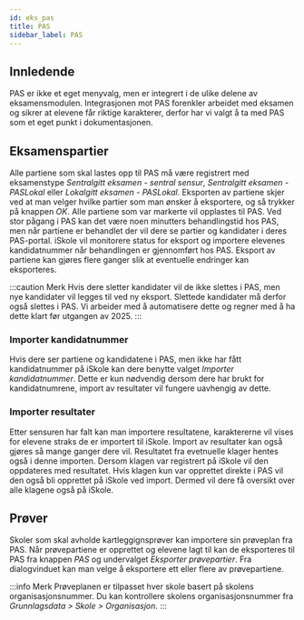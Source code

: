 ```yaml
---
id: eks_pas
title: PAS
sidebar_label: PAS
---
```


## Innledende
PAS er ikke et eget menyvalg, men er integrert i de ulike delene av eksamensmodulen. Integrasjonen mot PAS forenkler arbeidet med eksamen og sikrer at elevene får riktige karakterer, derfor har vi valgt å ta med PAS som et eget punkt i dokumentasjonen.

## Eksamenspartier
Alle partiene som skal lastes opp til PAS må være registrert med eksamenstype _Sentralgitt eksamen - sentral sensur_, _Sentralgitt eksamen - PASLokal_ eller _Lokalgitt eksamen - PASLokal_. Eksporten av partiene skjer ved at man velger hvilke partier som man ønsker å eksportere, og så trykker på knappen _OK_. Alle partiene som var markerte vil opplastes til PAS. Ved stor pågang i PAS kan det være noen minutters behandlingstid hos PAS, men når partiene er behandlet der vil dere se partier og kandidater i deres PAS-portal. iSkole vil monitorere status for eksport og importere elevenes kandidatnummer når behandlingen er gjennomført hos PAS. Eksport av partiene kan gjøres flere ganger slik at eventuelle endringer kan eksporteres.

:::caution Merk
Hvis dere sletter kandidater vil de ikke slettes i PAS, men nye kandidater vil legges til ved ny eksport. Slettede kandidater må derfor også slettes i PAS. Vi arbeider med å automatisere dette og regner med å ha dette klart før utgangen av 2025.
:::

### Importer kandidatnummer
Hvis dere ser partiene og kandidatene i PAS, men ikke har fått kandidatnummer på iSkole kan dere benytte valget _Importer kandidatnummer_. Dette er kun nødvendig dersom dere har brukt for kandidatnumrene, import av resultater vil fungere uavhengig av dette.

### Importer resultater
Etter sensuren har falt kan man importere resultatene, karaktererne vil vises for elevene straks de er importert til iSkole. Import av resultater kan også gjøres så mange ganger dere vil. Resultatet fra evetnuelle klager hentes også i denne importen. Dersom klagen var registrert på iSkole vil den oppdateres med resultatet. Hvis klagen kun var opprettet direkte i PAS vil den også bli opprettet på iSkole ved import. Dermed vil dere få oversikt over alle klagene også på iSkole.

## Prøver
Skoler som skal avholde kartleggignsprøver kan importere sin prøveplan fra PAS. Når prøvepartiene er opprettet og elevene lagt til kan de eksporteres til PAS fra knappen _PAS_ og undervalget _Eksporter prøvepartier_. Fra dialogvinduet kan man velge å eksportere ett eller flere av prøvepartiene.

:::info Merk
Prøveplanen er tilpasset hver skole basert på skolens organisasjonsnummer. Du kan kontrollere skolens organisasjonsnummer fra _Grunnlagsdata > Skole > Organisasjon_.
:::
